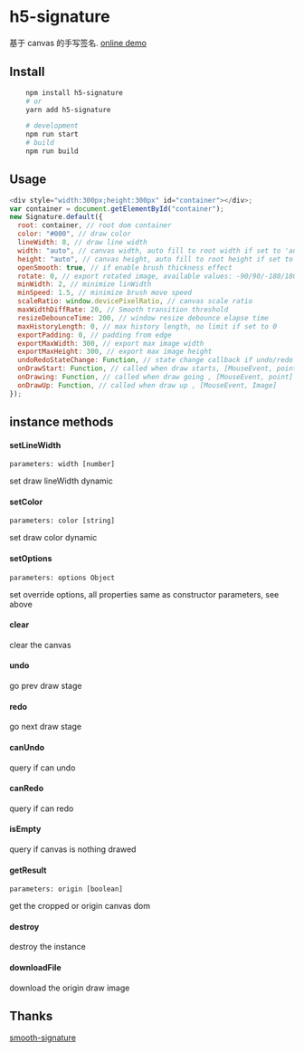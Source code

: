 # h5-signature

基于 canvas 的手写签名. [online demo](https://semdy.github.io/h5-signature/demo)

## Install

```bash
    npm install h5-signature
    # or
    yarn add h5-signature

    # development
    npm run start
    # build
    npm run build
```

## Usage

```js
<div style="width:300px;height:300px" id="container"></div>;
var container = document.getElementById("container");
new Signature.default({
  root: container, // root dom container
  color: "#000", // draw color
  lineWidth: 8, // draw line width
  width: "auto", // canvas width, auto fill to root width if set to 'auto'
  height: "auto", // canvas height, auto fill to root height if set to 'auto'
  openSmooth: true, // if enable brush thickness effect
  rotate: 0, // export rotated image, available values: -90/90/-180/180
  minWidth: 2, // minimize linWidth
  minSpeed: 1.5, // minimize brush move speed
  scaleRatio: window.devicePixelRatio, // canvas scale ratio
  maxWidthDiffRate: 20, // Smooth transition threshold
  resizeDebounceTime: 200, // window resize debounce elapse time
  maxHistoryLength: 0, // max history length, no limit if set to 0
  exportPadding: 0, // padding from edge
  exportMaxWidth: 300, // export max image width
  exportMaxHeight: 300, // export max image height
  undoRedoStateChange: Function, // state change callback if undo/redo state changed
  onDrawStart: Function, // called when draw starts, [MouseEvent, point]
  onDrawing: Function, // called when draw going , [MouseEvent, point]
  onDrawUp: Function, // called when draw up , [MouseEvent, Image]
});
```

## instance methods

#### setLineWidth

    parameters: width [number]

set draw lineWidth dynamic

#### setColor

    parameters: color [string]

set draw color dynamic

#### setOptions

    parameters: options Object

set override options, all properties same as constructor parameters, see above

#### clear

clear the canvas

#### undo

go prev draw stage

#### redo

go next draw stage

#### canUndo

query if can undo

#### canRedo

query if can redo

#### isEmpty

query if canvas is nothing drawed

#### getResult

    parameters: origin [boolean]

get the cropped or origin canvas dom

#### destroy

destroy the instance

#### downloadFile

download the origin draw image

## Thanks

[smooth-signature](https://github.com/linjc/smooth-signature)
